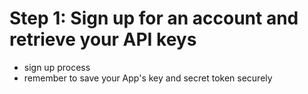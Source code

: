 # Step 1: Sign up for an account and retrieve your API keys

- sign up process 
- remember to save your App's key and secret token securely


